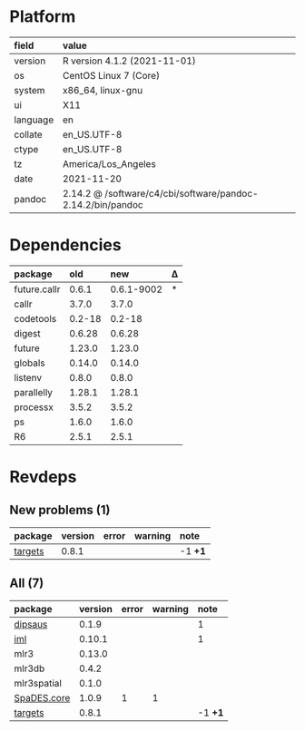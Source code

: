 # Platform

|field    |value                                                       |
|:--------|:-----------------------------------------------------------|
|version  |R version 4.1.2 (2021-11-01)                                |
|os       |CentOS Linux 7 (Core)                                       |
|system   |x86_64, linux-gnu                                           |
|ui       |X11                                                         |
|language |en                                                          |
|collate  |en_US.UTF-8                                                 |
|ctype    |en_US.UTF-8                                                 |
|tz       |America/Los_Angeles                                         |
|date     |2021-11-20                                                  |
|pandoc   |2.14.2 @ /software/c4/cbi/software/pandoc-2.14.2/bin/pandoc |

# Dependencies

|package      |old    |new        |Δ  |
|:------------|:------|:----------|:--|
|future.callr |0.6.1  |0.6.1-9002 |*  |
|callr        |3.7.0  |3.7.0      |   |
|codetools    |0.2-18 |0.2-18     |   |
|digest       |0.6.28 |0.6.28     |   |
|future       |1.23.0 |1.23.0     |   |
|globals      |0.14.0 |0.14.0     |   |
|listenv      |0.8.0  |0.8.0      |   |
|parallelly   |1.28.1 |1.28.1     |   |
|processx     |3.5.2  |3.5.2      |   |
|ps           |1.6.0  |1.6.0      |   |
|R6           |2.5.1  |2.5.1      |   |

# Revdeps

## New problems (1)

|package                        |version |error |warning |note      |
|:------------------------------|:-------|:-----|:-------|:---------|
|[targets](problems.md#targets) |0.8.1   |      |        |-1 __+1__ |

## All (7)

|package                               |version |error |warning |note      |
|:-------------------------------------|:-------|:-----|:-------|:---------|
|[dipsaus](problems.md#dipsaus)        |0.1.9   |      |        |1         |
|[iml](problems.md#iml)                |0.10.1  |      |        |1         |
|mlr3                                  |0.13.0  |      |        |          |
|mlr3db                                |0.4.2   |      |        |          |
|mlr3spatial                           |0.1.0   |      |        |          |
|[SpaDES.core](problems.md#spadescore) |1.0.9   |1     |1       |          |
|[targets](problems.md#targets)        |0.8.1   |      |        |-1 __+1__ |

